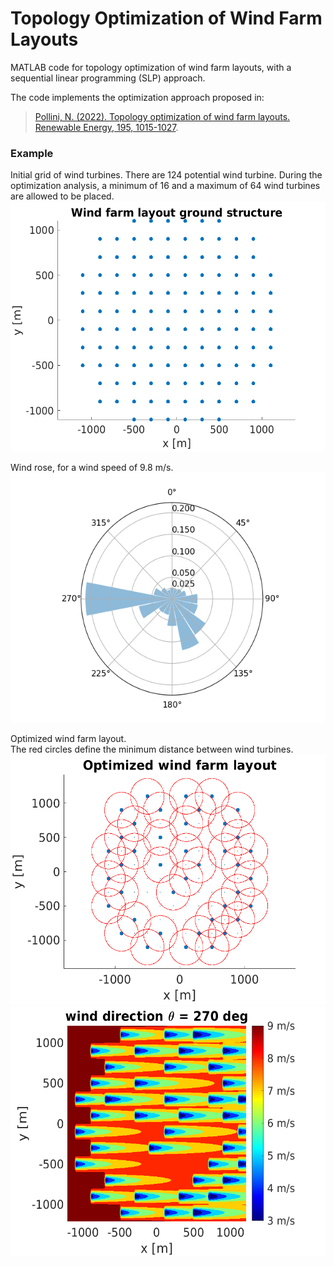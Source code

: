 # Topology Optimization of Wind Farm Layouts   

MATLAB code for topology optimization of wind farm layouts, with a sequential linear programming (SLP) approach.   

The code implements the optimization approach proposed in:   
> [Pollini, N. (2022). Topology optimization of wind farm layouts. Renewable Energy, 195, 1015-1027](https://www.sciencedirect.com/science/article/pii/S0960148122008503).   


         
### Example

Initial grid of wind turbines. There are 124 potential wind turbine. During the optimization analysis, a minimum of 16 and a maximum of 64 wind turbines are allowed to be placed.   
<img src="wind_farm_ground_structure.png" alt="Wind farm ground structure" style="height: 400px;"/>    
   

Wind rose, for a wind speed of 9.8 m/s.    
<img src="wind_rose.png" alt="Wind rose" style="height: 400px;"/>    

Optimized wind farm layout.   
The red circles define the minimum distance between wind turbines.   
<img src="optimized_wind_farm_layout_slp.png" alt="Optimized wind farm layout" style="height: 400px;"/>    
<img src="wind_farm_270_deg_SLP.png" alt="Wakes in optimized wind farm layout" style="height: 400px;"/>   

